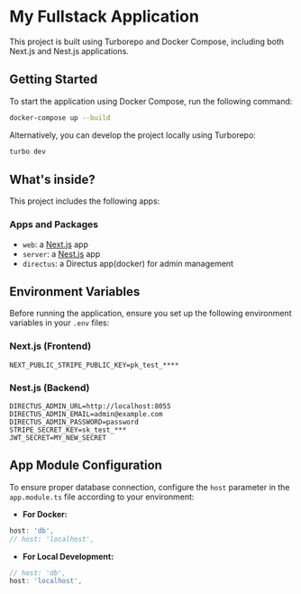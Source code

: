 
# My Fullstack Application

This project is built using Turborepo and Docker Compose, including both Next.js and Nest.js applications.

## Getting Started

To start the application using Docker Compose, run the following command:

```sh
docker-compose up --build
```

Alternatively, you can develop the project locally using Turborepo:

```sh
turbo dev
```

## What's inside?

This project includes the following apps:

### Apps and Packages

- `web`: a [Next.js](https://nextjs.org/) app
- `server`: a [Nest.js](https://nestjs.com/) app
- `directus`: a Directus app(docker) for admin management


## Environment Variables

Before running the application, ensure you set up the following environment variables in your `.env` files:

### Next.js (Frontend)

```env
NEXT_PUBLIC_STRIPE_PUBLIC_KEY=pk_test_****
```

### Nest.js (Backend)

```env
DIRECTUS_ADMIN_URL=http://localhost:8055
DIRECTUS_ADMIN_EMAIL=admin@example.com
DIRECTUS_ADMIN_PASSWORD=password
STRIPE_SECRET_KEY=sk_test_***
JWT_SECRET=MY_NEW_SECRET
```

## App Module Configuration

To ensure proper database connection, configure the `host` parameter in the `app.module.ts` file according to your environment:

- **For Docker:**

```typescript
host: 'db',
// host: 'localhost',
```

- **For Local Development:**

```typescript
// host: 'db',
host: 'localhost',
```
